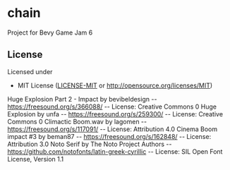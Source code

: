 # chain
Project for Bevy Game Jam 6

## License

Licensed under

* MIT License
   ([LICENSE-MIT](LICENSE) or <http://opensource.org/licenses/MIT>)

Huge Explosion Part 2 - Impact by bevibeldesign -- https://freesound.org/s/366088/ -- License: Creative Commons 0
Huge Explosion by unfa -- https://freesound.org/s/259300/ -- License: Creative Commons 0
Climactic Boom.wav by lagomen -- https://freesound.org/s/117091/ -- License: Attribution 4.0
Cinema Boom impact #3 by beman87 -- https://freesound.org/s/162848/ -- License: Attribution 3.0
Noto Serif by The Noto Project Authors -- https://github.com/notofonts/latin-greek-cyrillic -- License: SIL Open Font License, Version 1.1